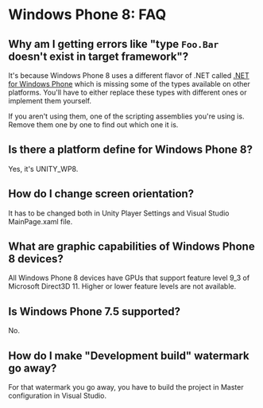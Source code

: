 Windows Phone 8: FAQ
====================


Why am I getting errors like "type `Foo.Bar` doesn't exist in target framework"?
--------------------------------------------------------------------------------


It's because Windows Phone 8 uses a different flavor of .NET called [.NET for Windows Phone](http://goo.gl/rvbZv) which is missing some of the types available on other platforms. You'll have to either replace these types with different ones or implement them yourself.


If you aren't using them, one of the scripting assemblies you're using is. Remove them one by one to find out which one it is.

Is there a platform define for Windows Phone 8?
-----------------------------------------------


Yes, it's UNITY_WP8.

How do I change screen orientation?
-----------------------------------


It has to be changed both in Unity Player Settings and Visual Studio MainPage.xaml file.

What are graphic capabilities of Windows Phone 8 devices?
---------------------------------------------------------


All Windows Phone 8 devices have GPUs that support feature level 9_3 of Microsoft Direct3D 11. Higher or lower feature levels are not available.

Is Windows Phone 7.5 supported?
-------------------------------


No.

How do I make "Development build" watermark go away?
----------------------------------------------------


For that watermark you go away, you have to build the project in Master configuration in Visual Studio.
